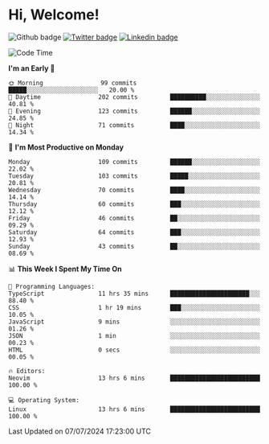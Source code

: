   # Hi, Welcome!
  ![Github badge](https://img.shields.io/github/followers/kraken-afk.svg?style=social&label=Follow&maxAge=2592000)
  [![Twitter badge](https://img.shields.io/badge/-Twitter-00acee?style=flat-square&logo=Twitter&logoColor=white)](https://twitter.com/trshppl)
  [![Linkedin badge](https://img.shields.io/badge/LinkedIn-0077B5?style=flat-square&logo=linkedin&logoColor=white)](https://www.linkedin.com/in/noveanrer)
<!--START_SECTION:waka-->
![Code Time](http://img.shields.io/badge/Code%20Time-249%20hrs%2026%20mins-blue)

**I'm an Early 🐤** 

```text
🌞 Morning                99 commits          █████░░░░░░░░░░░░░░░░░░░░   20.00 % 
🌆 Daytime                202 commits         ██████████░░░░░░░░░░░░░░░   40.81 % 
🌃 Evening                123 commits         ██████░░░░░░░░░░░░░░░░░░░   24.85 % 
🌙 Night                  71 commits          ████░░░░░░░░░░░░░░░░░░░░░   14.34 % 
```
📅 **I'm Most Productive on Monday** 

```text
Monday                   109 commits         ██████░░░░░░░░░░░░░░░░░░░   22.02 % 
Tuesday                  103 commits         █████░░░░░░░░░░░░░░░░░░░░   20.81 % 
Wednesday                70 commits          ████░░░░░░░░░░░░░░░░░░░░░   14.14 % 
Thursday                 60 commits          ███░░░░░░░░░░░░░░░░░░░░░░   12.12 % 
Friday                   46 commits          ██░░░░░░░░░░░░░░░░░░░░░░░   09.29 % 
Saturday                 64 commits          ███░░░░░░░░░░░░░░░░░░░░░░   12.93 % 
Sunday                   43 commits          ██░░░░░░░░░░░░░░░░░░░░░░░   08.69 % 
```


📊 **This Week I Spent My Time On** 

```text
💬 Programming Languages: 
TypeScript               11 hrs 35 mins      ██████████████████████░░░   88.40 % 
CSS                      1 hr 19 mins        ███░░░░░░░░░░░░░░░░░░░░░░   10.05 % 
JavaScript               9 mins              ░░░░░░░░░░░░░░░░░░░░░░░░░   01.26 % 
JSON                     1 min               ░░░░░░░░░░░░░░░░░░░░░░░░░   00.23 % 
HTML                     0 secs              ░░░░░░░░░░░░░░░░░░░░░░░░░   00.05 % 

🔥 Editors: 
Neovim                   13 hrs 6 mins       █████████████████████████   100.00 % 

💻 Operating System: 
Linux                    13 hrs 6 mins       █████████████████████████   100.00 % 
```


 Last Updated on 07/07/2024 17:23:00 UTC
<!--END_SECTION:waka-->